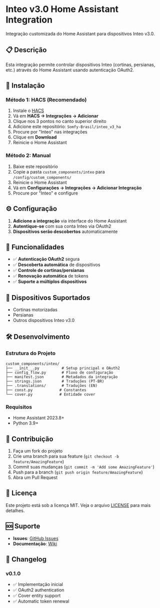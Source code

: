 # Inteo v3.0 Home Assistant Integration

Integração customizada do Home Assistant para dispositivos Inteo v3.0.

## 📋 Descrição

Esta integração permite controlar dispositivos Inteo (cortinas, persianas, etc.) através do Home Assistant usando autenticação OAuth2.

## 🚀 Instalação

### Método 1: HACS (Recomendado)
1. Instale o [HACS](https://hacs.xyz/)
2. Vá em **HACS → Integrações → Adicionar**
3. Clique nos 3 pontos no canto superior direito
4. Adicione este repositório: `Somfy-Brasil/inteo_v3_ha`
5. Procure por "Inteo" nas integrações
6. Clique em **Download**
7. Reinicie o Home Assistant

### Método 2: Manual
1. Baixe este repositório
2. Copie a pasta `custom_components/inteo` para `/config/custom_components/`
3. Reinicie o Home Assistant
4. Vá em **Configurações → Integrações → Adicionar Integração**
5. Procure por "Inteo" e configure

## ⚙️ Configuração

1. **Adicione a integração** via interface do Home Assistant
2. **Autentique-se** com sua conta Inteo via OAuth2
3. **Dispositivos serão descobertos** automaticamente

## 🔧 Funcionalidades

- ✅ **Autenticação OAuth2** segura
- ✅ **Descoberta automática** de dispositivos
- ✅ **Controle de cortinas/persianas**
- ✅ **Renovação automática** de tokens
- ✅ **Suporte a múltiplos dispositivos**

## 📱 Dispositivos Suportados

- Cortinas motorizadas
- Persianas
- Outros dispositivos Inteo v3.0

## 🛠️ Desenvolvimento

### Estrutura do Projeto
```
custom_components/inteo/
├── __init__.py          # Setup principal e OAuth2
├── config_flow.py       # Fluxo de configuração
├── manifest.json        # Metadados da integração
├── strings.json         # Traduções (PT-BR)
├── .translations/       # Traduções (EN)
├── const.py            # Constantes
└── cover.py            # Entidade cover
```

### Requisitos
- Home Assistant 2023.8+
- Python 3.9+

## 🤝 Contribuição

1. Faça um fork do projeto
2. Crie uma branch para sua feature (`git checkout -b feature/AmazingFeature`)
3. Commit suas mudanças (`git commit -m 'Add some AmazingFeature'`)
4. Push para a branch (`git push origin feature/AmazingFeature`)
5. Abra um Pull Request

## 📄 Licença

Este projeto está sob a licença MIT. Veja o arquivo [LICENSE](LICENSE) para mais detalhes.

## 🆘 Suporte

- **Issues**: [GitHub Issues](https://github.com/Somfy-Brasil/inteo_v3_ha/issues)
- **Documentação**: [Wiki](https://github.com/Somfy-Brasil/inteo_v3_ha/wiki)

## 📝 Changelog

### v0.1.0
- ✅ Implementação inicial
- ✅ OAuth2 authentication
- ✅ Cover entity support
- ✅ Automatic token renewal 
